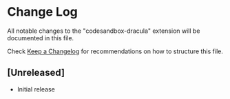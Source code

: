 # Change Log

All notable changes to the "codesandbox-dracula" extension will be documented in this file.

Check [Keep a Changelog](http://keepachangelog.com/) for recommendations on how to structure this file.

## [Unreleased]

- Initial release
